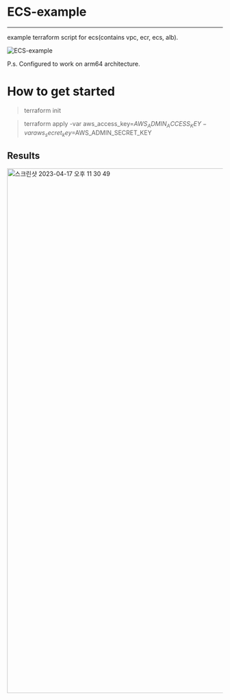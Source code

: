 
# ECS-example
---
example terraform script for ecs(contains vpc, ecr, ecs, alb).

![ECS-example](https://user-images.githubusercontent.com/59428479/230790195-d8651962-21da-4580-9e02-045040d6cedd.png)

P.s. Configured to work on arm64 architecture.
# How to get started

> terraform init 

> terraform apply -var aws_access_key=$AWS_ADMIN_ACCESS_KEY -var aws_secret_key=$AWS_ADMIN_SECRET_KEY

## Results
<img width="1227" alt="스크린샷 2023-04-17 오후 11 30 49" src="https://user-images.githubusercontent.com/59428479/232517771-e0d58656-406a-4b77-bcb9-9d3341851df8.png">
